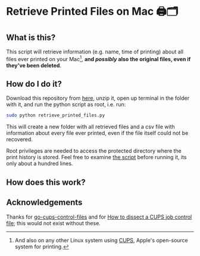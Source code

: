 # Retrieve Printed Files on Mac 🖨🗂

## What is this?

This script will retrieve information (e.g. name, time of printing) about all files ever printed on your Mac[^1], **and _possibly_ also the original files, even if they've been deleted**.

<!--TODO add gif:-->

## How do I do it?

Download this repository from [here](https://codeberg.org/adam/mac-retrieve-printed-files/archive/main.zip), unzip it, open up terminal in the folder with it, and run the python script as root, i.e. run:

```bash
sudo python retrieve_printed_files.py
```

This will create a new folder with all retrieved files and a csv file with information about every file ever printed, even if the file itself could not be recovered.

Root privileges are needed to access the protected directory where the print history is stored. Feel free to examine [the script](/retrieve_printed_files.py) before running it, its only about a hundred lines.

## How does this work?

<!--TODO explain, and add blog post link-->

## Acknowledgements

Thanks for [go-cups-control-files](https://github.com/ui-kreinhard/go-cups-control-files) and for [How to dissect a CUPS job control file](https://stackoverflow.com/questions/53688075/how-to-dissect-a-cups-job-control-file-var-spool-cups-cnnnnnn/53688639#53688639); this would not exist without these.

[^1]: And also on any other Linux system using [CUPS](https://www.cups.org/), Apple's open-source system for printing.